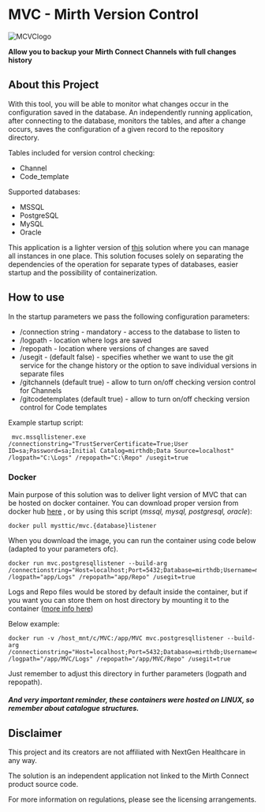 <h1>MVC - Mirth Version Control</h1>

![MCVClogo](https://github.com/user-attachments/assets/7aa0d96f-4d1b-4f3f-bb56-ddb2bc5abdf1)

**Allow you to backup your Mirth Connect Channels with full changes history**

<h2>About this Project</h2>

With this tool, you will be able to monitor what changes occur in the configuration saved in the database. 
An independently running application, after connecting to the database, monitors the tables, 
and after a change occurs, saves the configuration of a given record to the repository directory.

Tables included for version control checking:
- Channel
- Code_template

Supported databases:
- MSSQL
- PostgreSQL
- MySQL
- Oracle

This application is a lighter version of [this](https://github.com/Mysttic/MirthConnectVersionControl) solution where you can manage all instances in one place. 
This solution focuses solely on separating the dependencies of the operation for separate types of databases, 
easier startup and the possibility of containerization.

<h2>How to use</h2>
In the startup parameters we pass the following configuration parameters:

- /connection string - mandatory - access to the database to listen to
- /logpath - location where logs are saved
- /repopath - location where versions of changes are saved
- /usegit - (default false) - specifies whether we want to use the git service for the change history or the option to save individual versions in separate files
- /gitchannels (default true) - allow to turn on/off checking version control for Channels
- /gitcodetemplates (default true) - allow to turn on/off checking version control for Code templates

Example startup script:

```
 mvc.mssqllistener.exe /connectionstring="TrustServerCertificate=True;User ID=sa;Password=sa;Initial Catalog=mirthdb;Data Source=localhost" /logpath="C:\Logs" /repopath="C:\Repo" /usegit=true
```

<h3>Docker</h3>

Main purpose of this solution was to deliver light version of MVC that can be hosted on docker container. You can download proper version from docker hub [here](https://hub.docker.com/u/mysttic) , or by using this script (_mssql, mysql, postgresql, oracle_):

```
docker pull mysttic/mvc.{database}listener
```

When you download the image, you can run the container using code below (adapted to your parameters ofc).

```
docker run mvc.postgresqllistener --build-arg /connectionstring="Host=localhost;Port=5432;Database=mirthdb;Username=mirthdb;Password=mirthdb" /logpath="app/Logs" /repopath="app/Repo" /usegit=true
```


Logs and Repo files would be stored by default inside the container, but if you want you can store them on host directory by mounting it to the container ([more info here](https://docs.docker.com/storage/bind-mounts/))

Below example:

```
docker run -v /host_mnt/c/MVC:/app/MVC mvc.postgresqllistener --build-arg /connectionstring="Host=localhost;Port=5432;Database=mirthdb;Username=mirthdb;Password=mirthdb" /logpath="/app/MVC/Logs" /repopath="/app/MVC/Repo" /usegit=true
```

Just remember to adjust this directory in further parameters (logpath and repopath).

##### And very important reminder, these containers were hosted on LINUX, so remember about catalogue structures.

<h2>Disclaimer</h2>
This project and its creators are not affiliated with NextGen Healthcare in any way. 

The solution is an independent application not linked to the Mirth Connect product source code. 

For more information on regulations, please see the licensing arrangements.

